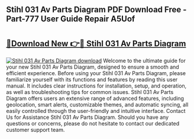 ## Stihl 031 Av Parts Diagram PDF Download Free - Part-777 User Guide Repair A5Uof

# <h2><a href="http://dfhcfs.blite.top/?on=Stihl+031+Av+Parts+Diagram">🔗Download New 👉🔴 Stihl 031 Av Parts Diagram</a></h2>

[![Stihl 031 Av Parts Diagram download](https://i.imgur.com/lujVjoI.png)](http://dfhcfs.blite.top/?on=Stihl+031+Av+Parts+Diagram)
Welcome to the ultimate guide for your new Stihl 031 Av Parts Diagram, designed to ensure a smooth and efficient experience. Before using your Stihl 031 Av Parts Diagram, please familiarize yourself with its functions and features by reading this user manual. It includes clear instructions for installation, setup, and operation, as well as troubleshooting tips for common issues. Stihl 031 Av Parts Diagram offers users an extensive range of advanced features, including geolocation, smart alerts, customizable themes, and automatic syncing, all easily controlled through the user-friendly and intuitive interface. Contact Us for Assistance Stihl 031 Av Parts Diagram. Should you have any questions or concerns, please do not hesitate to contact our dedicated customer support team.
